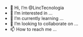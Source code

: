 - 👋 Hi, I’m @LincTecnologia
- 👀 I’m interested in ...
- 🌱 I’m currently learning ...
- 💞️ I’m looking to collaborate on ...
- 📫 How to reach me ...

<!---
LincTecnologia/LincTecnologia is a ✨ special ✨ repository because its `README.md` (this file) appears on your GitHub profile.
You can click the Preview link to take a look at your changes.
--->
